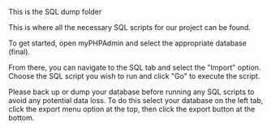 This is the SQL dump folder

This is where all the necessary SQL scripts for our project can be found.

To get started, open myPHPAdmin and select the appropriate database (final). 

From there, you can navigate to the SQL tab and select the "Import" option. Choose the SQL script you wish to run and click "Go" to execute the script.

Please back up or dump your database before running any SQL scripts to avoid any potential data loss.
To do this select your database on the left tab, click the export menu option at the top, then click the export button at the bottom.